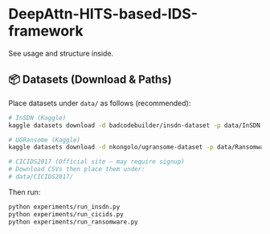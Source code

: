 # DeepAttn-HITS-based-IDS-framework

See usage and structure inside.


## 📦 Datasets (Download & Paths)

Place datasets under `data/` as follows (recommended):

```bash
# InSDN (Kaggle)
kaggle datasets download -d badcodebuilder/insdn-dataset -p data/InSDN --unzip

# UGRansome (Kaggle)
kaggle datasets download -d nkongolo/ugransome-dataset -p data/Ransomware --unzip

# CICIDS2017 (Official site – may require signup)
# Download CSVs then place them under:
# data/CICIDS2017/
```

Then run:
```bash
python experiments/run_insdn.py
python experiments/run_cicids.py
python experiments/run_ransomware.py
```
